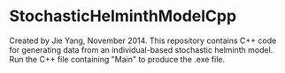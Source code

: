 StochasticHelminthModelCpp
==========================
Created by Jie Yang, November 2014.
This repository contains C++ code for generating data from an individual-based stochastic helminth model.
Run the C++ file containing "Main" to produce the .exe file.

